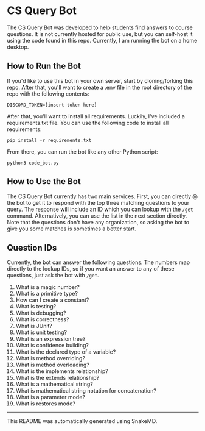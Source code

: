 # CS Query Bot

The CS Query Bot was developed to help students find answers to course questions. It is not currently hosted for public use, but you can self-host it using the code found in this repo. Currently, I am running the bot on a home desktop.

## How to Run the Bot

If you'd like to use this bot in your own server, start by cloning/forking this repo. After that, you'll want to create a .env file in the root directory of the repo with the following contents:

```env
DISCORD_TOKEN=[insert token here]
```

After that, you'll want to install all requirements. Luckily, I've included a requirements.txt file. You can use the following code to install all requirements:

```shell
pip install -r requirements.txt
```

From there, you can run the bot like any other Python script:

```shell
python3 code_bot.py
```

## How to Use the Bot

The CS Query Bot currently has two main services. First, you can directly @ the bot to get it to respond with the top three matching questions to your query. The response will include an ID which you can lookup with the `/get` command. Alternatively, you can use the list in the next section directly. Note that the questions don't have any organization, so asking the bot to give you some matches is sometimes a better start.

## Question IDs

Currently, the bot can answer the following questions. The numbers map directly to the lookup IDs, so if you want an answer to any of these questions, just ask the bot with `/get`.

1. What is a magic number?
2. What is a primitive type?
3. How can I create a constant?
4. What is testing?
5. What is debugging?
6. What is correctness?
7. What is JUnit?
8. What is unit testing?
9. What is an expression tree?
10. What is confidence building?
11. What is the declared type of a variable?
12. What is method overriding?
13. What is method overloading?
14. What is the implements relationship?
15. What is the extends relationship?
16. What is a mathematical string?
17. What is mathematical string notation for concatenation?
18. What is a parameter mode?
19. What is restores mode?

---

This README was automatically generated using SnakeMD.